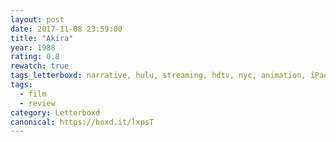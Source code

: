 ```yaml
---
layout: post 
date: 2017-11-08 23:59:00
title: "Akira"
year: 1988
rating: 0.8
rewatch: true
tags_letterboxd: narrative, hulu, streaming, hdtv, nyc, animation, iPad
tags:
  - film
  - review
category: Letterboxd
canonical: https://boxd.it/lxpsT
---
```

